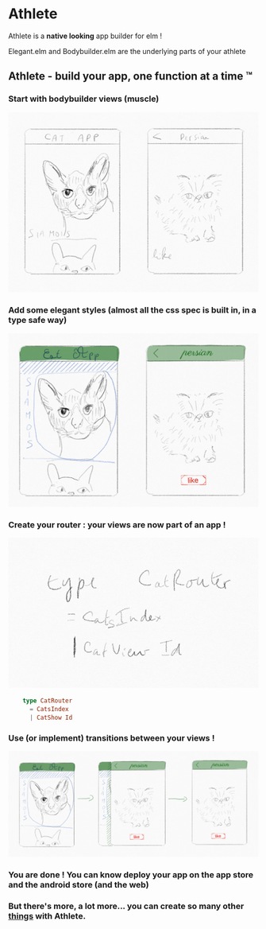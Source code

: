 # Athlete

Athlete is a **native looking** app builder for elm !

Elegant.elm and Bodybuilder.elm are the underlying parts of your athlete

## Athlete - build your app, **one function at a time ™**

### Start with bodybuilder views (muscle)
![Bodybuilder](readme/bodybuilder.png)

### Add some elegant styles (almost all the css spec is built in, in a type safe way)
![Elegant](readme/elegant.png)

### Create your router : your views are now part of an app !
![Router](readme/router.png)
``` elm
    type CatRouter
      = CatsIndex
      | CatShow Id
```

### Use (or implement) transitions between your views !
![Transitions](readme/transitions.png)

### You are done ! You can know deploy your app on the app store and the android store (and the web)

### But there's more, a lot more... you can create so many other [things](https://elm-bodybuilder.github.io/elegant) with Athlete.
